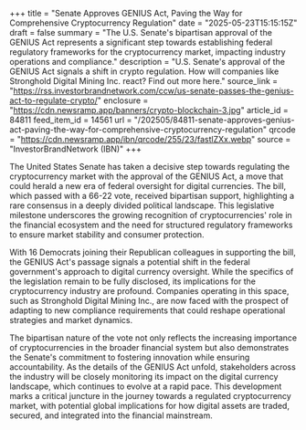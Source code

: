 +++
title = "Senate Approves GENIUS Act, Paving the Way for Comprehensive Cryptocurrency Regulation"
date = "2025-05-23T15:15:15Z"
draft = false
summary = "The U.S. Senate's bipartisan approval of the GENIUS Act represents a significant step towards establishing federal regulatory frameworks for the cryptocurrency market, impacting industry operations and compliance."
description = "U.S. Senate's approval of the GENIUS Act signals a shift in crypto regulation. How will companies like Stronghold Digital Mining Inc. react? Find out more here."
source_link = "https://rss.investorbrandnetwork.com/ccw/us-senate-passes-the-genius-act-to-regulate-crypto/"
enclosure = "https://cdn.newsramp.app/banners/crypto-blockchain-3.jpg"
article_id = 84811
feed_item_id = 14561
url = "/202505/84811-senate-approves-genius-act-paving-the-way-for-comprehensive-cryptocurrency-regulation"
qrcode = "https://cdn.newsramp.app/ibn/qrcode/255/23/fastlZXx.webp"
source = "InvestorBrandNetwork (IBN)"
+++

<p>The United States Senate has taken a decisive step towards regulating the cryptocurrency market with the approval of the GENIUS Act, a move that could herald a new era of federal oversight for digital currencies. The bill, which passed with a 66-22 vote, received bipartisan support, highlighting a rare consensus in a deeply divided political landscape. This legislative milestone underscores the growing recognition of cryptocurrencies' role in the financial ecosystem and the need for structured regulatory frameworks to ensure market stability and consumer protection.</p><p>With 16 Democrats joining their Republican colleagues in supporting the bill, the GENIUS Act's passage signals a potential shift in the federal government's approach to digital currency oversight. While the specifics of the legislation remain to be fully disclosed, its implications for the cryptocurrency industry are profound. Companies operating in this space, such as Stronghold Digital Mining Inc., are now faced with the prospect of adapting to new compliance requirements that could reshape operational strategies and market dynamics.</p><p>The bipartisan nature of the vote not only reflects the increasing importance of cryptocurrencies in the broader financial system but also demonstrates the Senate's commitment to fostering innovation while ensuring accountability. As the details of the GENIUS Act unfold, stakeholders across the industry will be closely monitoring its impact on the digital currency landscape, which continues to evolve at a rapid pace. This development marks a critical juncture in the journey towards a regulated cryptocurrency market, with potential global implications for how digital assets are traded, secured, and integrated into the financial mainstream.</p>